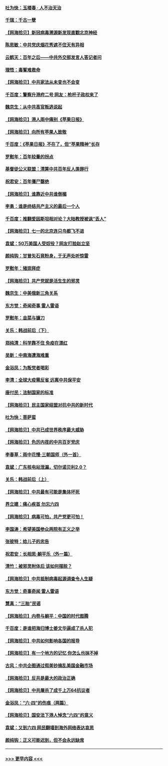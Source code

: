 #### [吐为快：玉楼春 · 人不治天治](../pages/nsc993/n13054028.md?t=06291551) 
#### [千瑞：千古一孽](../pages/nsc993/n13054016.md?t=06291551) 
#### [【网海拾贝】新冠病毒溯源新发现直戳北京神经](../pages/nsc993/n13052425.md?t=06291551) 
#### [陈思敏：中共党庆烟花秀遮不住天有异相](../pages/nsc993/n13052020.md?t=06291551) 
#### [云鹤天：百年之后——中共外交部发言人答记者问](../pages/nsc993/n13051604.md?t=06291551) 
#### [理悟：毒誓难救命](../pages/nsc993/n13051601.md?t=06291551) 
#### [【网海拾贝】中共家法从未变也不会变](../pages/nsc993/n13050366.md?t=06291551) 
#### [千百度：警察升港府二号 网友：枪杆子政权来了](../pages/nsc993/n13050261.md?t=06291551) 
#### [魏京生：从中共高官叛逃说起](../pages/nsc993/n13048997.md?t=06291551) 
#### [【网海拾贝】港人雨中痛别《苹果日报》](../pages/nsc993/n13048941.md?t=06291551) 
#### [【网海拾贝】向所有苹果人致敬](../pages/nsc993/n13046795.md?t=06291551) 
#### [千百度：《苹果日报》不在了，但“苹果精神”长存](../pages/nsc993/n13046703.md?t=06291551) 
#### [罗慰年：百年较量的拐点](../pages/nsc993/n13046542.md?t=06291551) 
#### [基督徒公义联盟：清算中共百年反人类罪行](../pages/nsc993/n13046499.md?t=06291551) 
#### [祝君安：百年僵尸罄绝](../pages/nsc993/n13045595.md?t=06291551) 
#### [【网海拾贝】谁靠近中共谁倒楣](../pages/nsc993/n13044667.md?t=06291551) 
#### [李勇：谁是终结共产主义的最后一个人](../pages/nsc993/n13044397.md?t=06291551) 
#### [千百度：推翻爱因斯坦相对论？大陆教授被讽“丢人”](../pages/nsc993/n13043908.md?t=06291551) 
#### [【网海拾贝】七一的北京连只鸟都飞不进](../pages/nsc993/n13041377.md?t=06291551) 
#### [袁斌：50万美国人受奴役？网友打脸赵立坚](../pages/nsc993/n13041330.md?t=06291551) 
#### [颜纯钩：甘冒矢石竟粉身，于无声处听惊雷](../pages/nsc993/n13041140.md?t=06291551) 
#### [罗慰年：猪崇拜症](../pages/nsc993/n13041071.md?t=06291551) 
#### [【网海拾贝】共产党就是活生生的邪灵](../pages/nsc993/n13036627.md?t=06291551) 
#### [魏京生：中美俄新三角关系](../pages/nsc993/n13035986.md?t=06291551) 
#### [东方觉：奇闻奇事 雷人雷语](../pages/nsc993/n13035878.md?t=06291551) 
#### [罗慰年：韭菜与镰刀](../pages/nsc993/n13034374.md?t=06291551) 
#### [关乐：韩战前后（下）](../pages/nsc993/n13034113.md?t=06291551) 
#### [郑纯清：科学靠不住 免疫在漂红](../pages/nsc993/n13034093.md?t=06291551) 
#### [吴新：中南海遭海难重](../pages/nsc993/n13034084.md?t=06291551) 
#### [金浴凤：为叛党者喝彩](../pages/nsc993/n13034058.md?t=06291551) 
#### [李清：全球大疫需反省 远离中共保平安](../pages/nsc993/n13033784.md?t=06291551) 
#### [唐付民：法制国家的标准](../pages/nsc993/n13032944.md?t=06291551) 
#### [【网海拾贝】民主国家结盟对抗中共的新时代](../pages/nsc993/n13031717.md?t=06291551) 
#### [吐为快：菩萨蛮](../pages/nsc993/n13030033.md?t=06291551) 
#### [【网海拾贝】中共已成世界秩序最大威胁](../pages/nsc993/n13028138.md?t=06291551) 
#### [【网海拾贝】色厉内荏的中共百岁党庆](../pages/nsc993/n13025582.md?t=06291551) 
#### [李春草：雨中花慢‧三朝国师（外一首）](../pages/nsc993/n13025567.md?t=06291551) 
#### [袁斌：广东核电站泄漏，切尔诺贝利2.0？](../pages/nsc993/n13025475.md?t=06291551) 
#### [关乐：韩战前后（上）](../pages/nsc993/n13025387.md?t=06291551) 
#### [【网海拾贝】中共最有可能是集体坏死](../pages/nsc993/n13023101.md?t=06291551) 
#### [界立建：痛心疾首 勿忘六四](../pages/nsc993/n13022339.md?t=06291551) 
#### [【网海拾贝】病毒可怕，共产党更可怕！](../pages/nsc993/n13020728.md?t=06291551) 
#### [李国涛：希望美国参众两院有正义之举](../pages/nsc993/n13020674.md?t=06291551) 
#### [张彼特：给儿子的忠告](../pages/nsc993/n13018934.md?t=06291551) 
#### [祝君安：长相思‧躺平乐（外一篇）](../pages/nsc993/n13018923.md?t=06291551) 
#### [清竹：被邪灵附体后 该如何摆脱？](../pages/nsc993/n13018877.md?t=06291551) 
#### [【网海拾贝】中共抵制病毒起源调查令人生疑](../pages/nsc993/n13017785.md?t=06291551) 
#### [东方觉：奇事奇闻 雷人雷语](../pages/nsc993/n13017577.md?t=06291551) 
#### [慧真：“三胎”民谣](../pages/nsc993/n13017394.md?t=06291551) 
#### [【网海拾贝】内卷与躺平：中国的时代图腾](../pages/nsc993/n13016128.md?t=06291551) 
#### [千百度：是谁把海归博士姜文华逼成了杀人犯](../pages/nsc993/n13015218.md?t=06291551) 
#### [【网海拾贝】中共如何影响各国的报导](../pages/nsc993/n13012599.md?t=06291551) 
#### [【网海拾贝】有一个地方的记忆 你怎么也抹不掉](../pages/nsc993/n13009802.md?t=06291551) 
#### [古风：中共企图通过假美钞搞乱美国金融市场](../pages/nsc993/n13009626.md?t=06291551) 
#### [【网海拾贝】反共是最大的政治正确](../pages/nsc993/n13007051.md?t=06291551) 
#### [【网海拾贝】中共屠杀了成千上万64抗议者](../pages/nsc993/n13002713.md?t=06291551) 
#### [金浴凤：“六·四”的伤痕（两篇）](../pages/nsc993/n13001719.md?t=06291551) 
#### [【网海拾贝】国安法下港人悼念“六四”的意义](../pages/nsc993/n13001039.md?t=06291551) 
#### [袁斌：又到六四 网民翻墙到海外网络表达哀思](../pages/nsc993/n13000995.md?t=06291551) 
#### [颜纯钩：正义可能迟到，但不会永远缺席](../pages/nsc993/n13000920.md?t=06291551) 

----
#### [ >>> 更早内容 <<< ](../indexes/nsc993-earlier.md)

